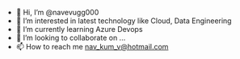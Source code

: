 - 👋 Hi, I’m @navevugg000
- 👀 I’m interested in latest technology like Cloud, Data Engineering 
- 🌱 I’m currently learning Azure Devops
- 💞️ I’m looking to collaborate on ...
- 📫 How to reach me nav_kum_v@hotmail.com

<!---
navevugg000/navevugg000 is a ✨ special ✨ repository because its `README.md` (this file) appears on your GitHub profile.
You can click the Preview link to take a look at your changes.
--->
